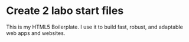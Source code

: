 # Create 2 labo start files
This is my HTML5 Boilerplate. I use it to build fast, robust, and adaptable web apps and websites.
